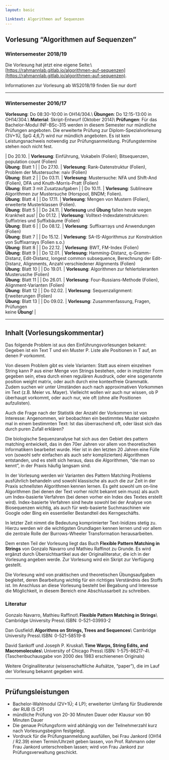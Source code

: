 ```yaml
---
layout: basic

linktext: Algorithmen auf Sequenzen
---
```


## Vorlesung “Algorithmen auf Sequenzen”

### Wintersemester 2018/19

Die Vorlesung hat jetzt eine eigene Seite:\\
[https://rahmannlab.gitlab.io/algorithmen-auf-sequenzen](https://rahmannlab.gitlab.io/algorithmen-auf-sequenzen).

Informationen zur Vorlesung ab WS2018/19 finden Sie nur dort!

---

### Wintersemester 2016/17

**Vorlesung**: Do 08:30-10:00 in OH14/304.\\
**Übungen**:   Do 12:15-13:00 in OH14/304.\\
**Material**:    Skript-Entwurf (Oktober 2014)\\
**Prüfungen**: Für das Bachelor-Modul INF-BSc-315 werden in diesem Semester nur mündliche Prüfungen angeboten.  Die erweiterte Prüfung zur Diplom-Spezialvorlesung (3V+1Ü, SpG 4,6,7) wird nur mündlich angeboten.  Es ist kein Leistungsnachweis notwendig zur Prüfungsanmeldung. Prüfungstermine stehen noch nicht fest.

| Do 20.10. | **Vorlesung**: Einführung, Vokabeln (Folien); Bitsequenzen, population count (Folien) <br /> **Übung**: Blatt 1 |
| Do 27.10. | **Vorlesung**: Rank-Datenstruktur (Folien), Problem der Mustersuche: naiv (Folien) <br /> **Übung**: Blatt 2 |
| Do 03.11. | **Vorlesung**: Mustersuche: NFA und Shift-And (Folien), DFA und Knuth-Morris-Pratt (Folien) <br /> **Übung**: Blatt 3 mit Zusatzaufgaben |
| Do 10.11. | **Vorlesung**: Sublineare Algorithmen zur Mustersuche (Horspool, BNDM; Folien). <br /> **Übung**: Blatt 4 |
| Do 17.11. | **Vorlesung**: Mengen von Mustern (Folien), erweiterte Musterklassen (Folien). <br /> **Übung**: Blatt 5 |
| Do 24.11. | **Vorlesung** und **Übung** fallen heute wegen Krankheit aus!
| Do 01.12. | **Vorlesung**: Volltext-Indexdatenstrukturen: Suffixtries und Suffixbäume (Folien) <br /> **Übung**: Blatt 6 |
| Do 08.12. | **Vorlesung**: Suffixarrays und Anwendungen (Folien) <br /> **Übung**: Blatt 7 |
| Do 15.12. | **Vorlesung**: SA-IS-Algorithmus zur Konstruktion von Suffixarrays (Folien s.o.) <br /> **Übung**: Blatt 8 |
| Do 22.12. | **Vorlesung**: BWT, FM-Index (Folien) <br /> **Übung**: Blatt 9 |
| Do 12.01. | **Vorlesung**: Hamming-Distanz, q-Gramm-Distanz, Edit-Distanz, longest common subsequence, Berechnung der Edit-Distanz, Alignments, Anzahl verschiedener Alignments (Folien) <br /> **Übung**: Blatt 10 |
| Do 19.01. | **Vorlesung**: Algorithmen zur fehlertoleranten Musterusche (Folien) <br /> **Übung**: Blatt 11 |
| Do 26.01. | **Vorlesung**: Four-Russians-Methode (Folien), Alignment-Varianten (Folien) <br /> **Übung**: Blatt 12 |
| Do 02.02. | **Vorlesung**: Sequenzalignment: Erweiterungen (Folien) <br /> **Übung**: Blatt 13 |
| Do 09.02. | **Vorlesung**: Zusammenfassung, Fragen, Prüfungen <br /> keine **Übung**! |

---

## Inhalt (Vorlesungskommentar)

Das folgende Problem ist aus den Einführungsvorlesungen bekannt: Gegeben ist ein Text T und ein Muster P. Liste alle Positionen in T auf, an denen P vorkommt.

Von diesem Problem gibt es viele Varianten: Statt aus einem einzelnen String kann P aus einer Menge von Strings bestehen, oder in impliziter Form gegeben sein, etwa durch einen regulären Ausdruck, oder eine sogenannte position weight matrix, oder auch durch eine kontextfreie Grammatik. Zudem suchen wir unter Umständen auch nach approximativen Vorkommen im Text (z.B. Meier vs. Mayer). Vielleicht wollen wir auch nur wissen, ob P überhaupt vorkommt, oder auch nur, wie oft (ohne alle Positionen aufzulisten).

Auch die Frage nach der Statistik der Anzahl der Vorkommen ist von Interesse: Angenommen, wir beobachten ein bestimmtes Muster siebzehn mal in einem bestimmten Text: Ist das überraschend oft, oder lässt sich das durch puren Zufall erklären?

Die biologische Sequenzanalyse hat sich aus den Gebiet des pattern matching entwickelt, das in den 70er Jahren vor allem von theoretischen Informatikern bearbeitet wurde. Hier ist in den letzten 20 Jahren eine Fülle von (sowohl sehr einfachen als auch sehr komplizierten) Algorithmen entstanden, und es stellt sich heraus, dass die Algorithmen, “die man so kennt”, in der Praxis häufig langsam sind.

In der Vorlesung werden wir Varianten des Pattern Matching Problems ausführlich behandeln und sowohl klassische als auch die zur Zeit in der Praxis schnellsten Algorithmen kennen lernen. Es geht sowohl um on-line Algorithmen (bei denen der Text vorher nicht bekannt sein muss) als auch um Index-basierte Verfahren (bei denen vorher ein Index des Textes erstellt wird). Index-basierte Verfahren sind heute sowohl bei der Analyse von Biosequenzen wichtig, als auch für web-basierte Suchmaschinen wie Google oder Bing ein essentieller Bestandteil des Kerngeschäfts.

In letzter Zeit nimmt die Bedeutung komprimierter Text-Inidizes stetig zu. Hierzu werden wir die wichtigsten Grundlagen kennen lernen und vor allem die zentrale Rolle der Burrows-Wheeler Transformation herausarbeiten.

Dem ersten Teil der Vorlesung liegt das Buch **Flexible Pattern Matching in Strings** von Gonzalo Navarro und Mathieu Raffinot zu Grunde. Es wird ergänzt durch Übersichtsartikel aus der Originalliteratur, die ich in der Vorlesung angeben werde. Zur Vorlesung wird ein Skript zur Verfügung gestellt.

Die Vorlesung wird von praktischen und theoretischen Übungsaufgaben begleitet, deren Bearbeitung wichtig für ein richtiges Verständnis des Stoffs ist. Im Anschluss an diese Vorlesung besteht bei Begabung und Interesse die Möglichkeit, in diesem Bereich eine Abschlussarbeit zu schreiben.

### Literatur

Gonzalo Navarro, Mathieu Raffinot\\
**Flexible Pattern Matching in Strings**\\
Cambridge University Press\\
ISBN: 0-521-03993-2

Dan Gusfield\\
**Algorithms on Strings, Trees and Sequences**\\
Cambridge University Press\\
ISBN: 0-521-58519-8

David Sankoff und Joseph P. Kruskal\\
**Time Warps, String Edits, and Macromolecules**\\
University of Chicago Press\\
ISBN: 1-575-86217-4\\
(Taschenbuchausgabe von 2000 des 1983 erschienenen Originals)

Weitere Originalliteratur (wissenschaftliche Aufsätze, “paper”), die im Lauf der Vorlesung bekannt gegeben wird.

---

## Prüfungsleistungen

* Bachelor-Wahlmodul (2V+1Ü; 4 LP); erweiterter Umfang für Studierende der RUB (5 CP)
* mündliche Prüfung von 20-30 Minuten Dauer oder Klausur von 90 Minuten Dauer
* Die genaue Prüfungsform wird abhängig von der Teilnehmerzahl kurz nach Vorlesungsbeginn festgelegt.
* Vordruck für die Prüfungsanmeldung ausfüllen, bei Frau Jankord (OH14 / R2.39) einen Termin/Uhrzeit geben lassen, von Prof. Rahmann oder Frau Jankord unterschreiben lassen; wird von Frau Jankord zur Prüfungsverwaltung geschickt.

